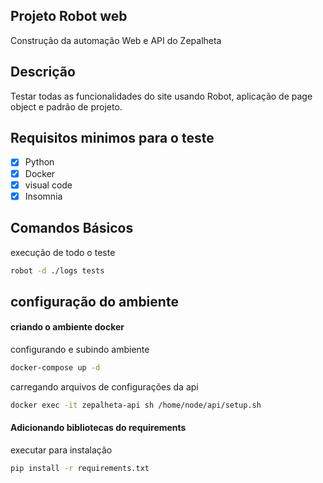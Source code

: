 ## Projeto Robot web

Construção da automação Web e API do Zepalheta

## Descrição

Testar todas as funcionalidades do site usando Robot, aplicação de page object e padrão de projeto.

## Requisitos minimos para o teste

- [x] Python
- [x] Docker
- [x] visual code
- [x] Insomnia

## Comandos Básicos

execução de todo o teste
```sh
robot -d ./logs tests
```

## configuração do ambiente

#### criando o ambiente docker

configurando e subindo ambiente
```sh
docker-compose up -d
```
carregando arquivos de configurações da api 
```sh
docker exec -it zepalheta-api sh /home/node/api/setup.sh
```

#### Adicionando bibliotecas do requirements

executar para instalação
```sh
pip install -r requirements.txt
```


[travis-image]: https://img.shields.io/travis/dbader/node-datadog-metrics/master.svg?style=flat-square





